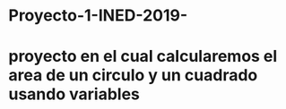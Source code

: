 # Proyecto-1-INED-2019-
# proyecto en el cual calcularemos el area de un circulo y un cuadrado usando variables 
#
#
#
#
#
#
#
#
#
#
#
#
#
#
#
#
#
#
